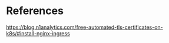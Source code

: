 # References
https://blog.n1analytics.com/free-automated-tls-certificates-on-k8s/#install-nginx-ingress